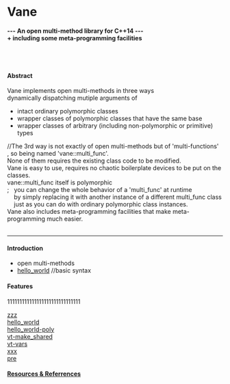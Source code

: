 # Vane

**---  An open multi-method library for C++14 ---  
     + including some meta-programming facilities**  
&nbsp;  
&nbsp;  
&nbsp;  
#### Abstract
Vane implements open multi-methods in three ways  
dynamically dispatching mutiple arguments of
- intact ordinary polymorphic classes
- wrapper classes of polymorphic classes that have the same base
- wrapper classes of arbitrary (including non-polymorphic or primitive) types  

//The 3rd way is not exactly of open multi-methods but of 'multi-functions'  
, so being named 'vane::multi\_func'.  
None of them requires the existing class code to be modified.  
Vane is easy to use, requires no chaotic boilerplate devices to be put on the classes.  
vane::multi\_func itself is polymorphic  
; &nbsp;  you can change the whole behavior of a 'multi\_func' at runtime  
&nbsp; &nbsp; by simply replacing it with another instance of a different multi\_func class  
&nbsp; &nbsp; just as you can do with ordinary polymorphic class instances.  
Vane also includes meta-programming facilities that make meta-programming much easier.
&nbsp;  
&nbsp;  

****

#### Introduction
- open multi-methods
- [hello_world](hello_world.md)  //basic syntax
&nbsp;  

#### Features

111111111111111111111111111111

[zzz](zzz.md)  
[hello_world](hello_world.md)  
[hello_world-poly](hello_world-poly.md)  
[vt-make_shared](vt-make_shared.md)  
[vt-vars](vt-vars.md)  
[xxx](xxx.md)  
[pre](pre.md)  

#### [Resources & Referrences](resources.md)


